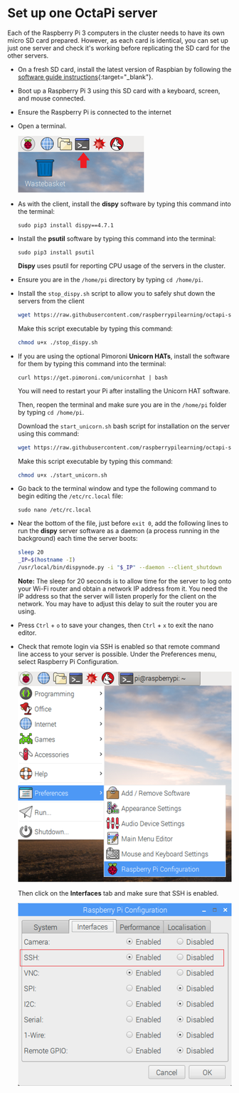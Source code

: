 # Set up one OctaPi server

Each of the Raspberry Pi 3 computers in the cluster needs to have its own micro SD card prepared. However, as each card is identical, you can set up just one server and check it's working before replicating the SD card for the other servers.

- On a fresh SD card, install the latest version of Raspbian by following the [software guide instructions](https://www.raspberrypi.org/learning/software-guide/quickstart/){:target="_blank"}.

- Boot up a Raspberry Pi 3 using this SD card with a keyboard, screen, and mouse connected. 

- Ensure the Raspberry Pi is connected to the internet 

- Open a terminal.

    ![Open a terminal](images/terminal.png)

- As with the client, install the **dispy** software by typing this command into the terminal:

    ```
    sudo pip3 install dispy==4.7.1
    ```

- Install the **psutil** software by typing this command into the terminal:

    ```
    sudo pip3 install psutil
    ```

    **Dispy** uses psutil for reporting CPU usage of the servers in the cluster.

- Ensure you are in the `/home/pi` directory by typing `cd /home/pi`.

- Install the `stop_dispy.sh` script to allow you to safely shut down the servers from the client

    ```bash
    wget https://raw.githubusercontent.com/raspberrypilearning/octapi-setup/server/stop_dispy.sh
    ```
    
    Make this script executable by typing this command:
    
    ```bash
    chmod u+x ./stop_dispy.sh
    ```

- If you are using the optional Pimoroni **Unicorn HATs**, install the software for them by typing this command into the terminal:

    ```
    curl https://get.pimoroni.com/unicornhat | bash
    ```

    You will need to restart your Pi after installing the Unicorn HAT software.
    
    Then, reopen the terminal and make sure you are in the `/home/pi` folder by typing `cd /home/pi`.
    
    Download the `start_unicorn.sh` bash script for installation on the server using this command:

    ```bash
    wget https://raw.githubusercontent.com/raspberrypilearning/octapi-setup/server/start_unicorn.sh
    ```
    
    Make this script executable by typing this command:
    
    ```bash
    chmod u+x ./start_unicorn.sh
    ```

- Go back to the terminal window and type the following command to begin editing the `/etc/rc.local` file:

    ```
    sudo nano /etc/rc.local
    ```

- Near the bottom of the file, just before `exit 0`, add the following lines to run the **dispy** server software as a daemon (a process running in the background) each time the server boots:

    ```bash
    sleep 20
    _IP=$(hostname -I)
    /usr/local/bin/dispynode.py -i "$_IP" --daemon --client_shutdown
    ```

    **Note:** The sleep for 20 seconds is to allow time for the server to log onto your Wi-Fi router and obtain a network IP address from it. You need the IP address so that the server will listen properly for the client on the network. You may have to adjust this delay to suit the router you are using.

- Press `Ctrl` + `o` to save your changes, then `Ctrl` + `x` to exit the nano editor.

- Check that remote login via SSH is enabled so that remote command line access to your server is possible. Under the Preferences menu, select Raspberry Pi Configuration.

    ![Enable SSH](images/enable-ssh1.png)

    Then click on the **Interfaces** tab and make sure that SSH is enabled.

    ![Enable SSH](images/enable-ssh.png)
